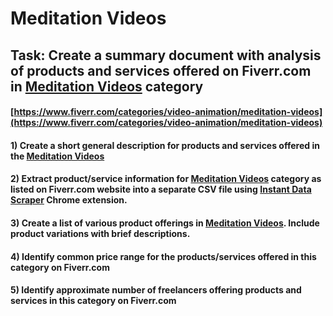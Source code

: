 # Meditation Videos
## Task: Create a summary document with analysis of products and services offered on Fiverr.com in [Meditation Videos](https://www.fiverr.com/categories/video-animation/meditation-videos) category
#### [https://www.fiverr.com/categories/video-animation/meditation-videos](https://www.fiverr.com/categories/video-animation/meditation-videos)
#### 1) Create a short general description for products and services offered in the [Meditation Videos](https://www.fiverr.com/categories/video-animation/meditation-videos)
#### 2) Extract product/service information for [Meditation Videos](https://www.fiverr.com/categories/video-animation/meditation-videos) category as listed on Fiverr.com website into a separate CSV file using [Instant Data Scraper](https://chrome.google.com/webstore/detail/instant-data-scraper/ofaokhiedipichpaobibbnahnkdoiiah) Chrome extension.
#### 3) Create a list of various product offerings in [Meditation Videos](https://www.fiverr.com/categories/video-animation/meditation-videos). Include product variations with brief descriptions.
#### 4) Identify common price range for the products/services offered in this category on Fiverr.com
#### 5) Identify approximate number of freelancers offering products and services in this category on Fiverr.com
